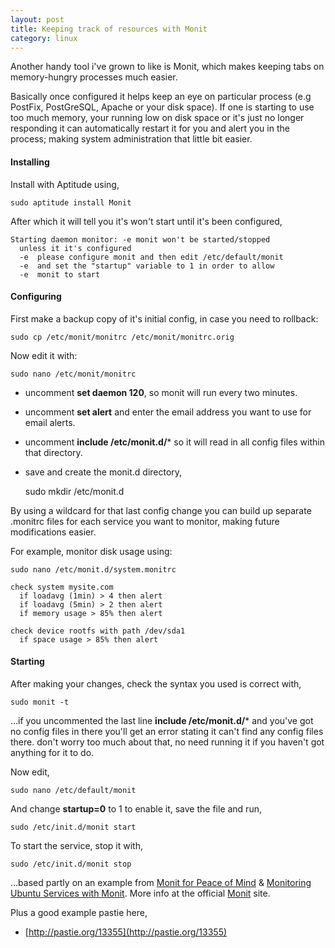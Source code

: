 ```yaml
---
layout: post
title: Keeping track of resources with Monit
category: linux
---
```


Another handy tool i've grown to like is Monit, which makes keeping tabs on memory-hungry processes much easier.  

Basically once configured it helps keep an eye on particular process (e.g PostFix, PostGreSQL, Apache or your disk space).  If one is starting to use too much memory, your running low on disk space or it's just no longer responding it can automatically restart it for you and alert you in the process; making system administration that little bit easier.

#### Installing

Install with Aptitude using,

    sudo aptitude install Monit

After which it will tell you it's won't start until it's been configured,

    Starting daemon monitor: -e monit won't be started/stopped
      unless it it's configured
      -e  please configure monit and then edit /etc/default/monit
      -e  and set the "startup" variable to 1 in order to allow
      -e  monit to start

#### Configuring

First make a backup copy of it's initial config, in case you need to rollback:

    sudo cp /etc/monit/monitrc /etc/monit/monitrc.orig

Now edit it with:

    sudo nano /etc/monit/monitrc

* uncomment **set daemon 120**, so monit will run every two minutes.
* uncomment **set alert** and enter the email address you want to use for email alerts.
* uncomment **include /etc/monit.d/*** so it will read in all config files within that directory.
* save and create the monit.d directory,

    sudo mkdir /etc/monit.d

By using a wildcard for that last config change you can build up separate .monitrc files for each service you want to monitor, making future modifications easier.

For example, monitor disk usage using:

    sudo nano /etc/monit.d/system.monitrc

    check system mysite.com
      if loadavg (1min) > 4 then alert
      if loadavg (5min) > 2 then alert
      if memory usage > 85% then alert

    check device rootfs with path /dev/sda1
      if space usage > 85% then alert

#### Starting

After making your changes, check the syntax you used is correct with,

    sudo monit -t

...if you uncommented the last line **include /etc/monit.d/*** and you've got no config files in there you'll get an error stating it can't find any config files there.  don't worry too much about that, no need running it if you haven't got anything for it to do.

Now edit,

    sudo nano /etc/default/monit

And change **startup=0** to 1 to enable it, save the file and run,

    sudo /etc/init.d/monit start

To start the service, stop it with,

    sudo /etc/init.d/monit stop


...based partly on an example from [Monit for Peace of Mind](http://www.mslater.com/2007/4/11/installing-monit-for-server-peace-of-mind) & [Monitoring Ubuntu Services with Monit](http://www.ubuntugeek.com/monitoring-ubuntu-services-using-monit.html).  More info at the official [Monit](http://www.tildeslash.com/monit/) site.

Plus a good example pastie here,

* [http://pastie.org/13355](http://pastie.org/13355)
